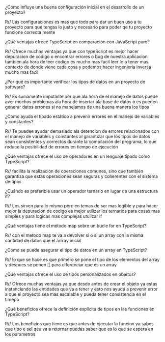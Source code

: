¿Cómo influye una buena configuración inicial en el desarrollo de un proyecto?

R// Las configuraciones es mas que todo para dar un buen uso a tu proyecto para que tengas lo justo y necesario para poder qe tu proyecto funcione correcta mente 

¿Qué ventajas ofrece TypeScript en comparación con JavaScript puro?

R// Ofrece muchas ventajas ya que con typeScript es mejor hacer depuracion de codigo o encontrar errores o bug de nuestra aplicacion tambien ala hora de leer codigo es mucho mas facil leer lo a tener mas contexto de donde viene cada cosa y podemos hacer ingenieria inversa mucho mas facil

¿Por qué es importante verificar los tipos de datos en un proyecto de software?

R// Es sumamente impotante por que ala hora de el manejo de datos puede aver muchos problemas ala hora de insertar ala base de datos o es pueden generar datos errones si no manejamos de una buena manera los tipos

¿Cómo ayuda el tipado estático a prevenir errores en el manejo de variables y constantes?

R// Te puedee ayudar demasiado ala detencion de errores relacionados con el manejo de variables y constantes al garantizar que los tipos de datos sean consistentes y correctos durante la compilación del programa, lo que reduce la posibilidad de errores en tiempo de ejecución

¿Qué ventajas ofrece el uso de operadores en un lenguaje tipado como TypeScript?

R// facilita la realización de operaciones comunes, sino que también garantiza que estas operaciones sean seguras y coherentes con el sistema de tipos

¿Cuándo es preferible usar un operador ternario en lugar de una estructura if?

R// Los sirven para lo mismo pero en temas de ser mas legible y para hacer mejor la depuracion de codigo es mejor utilizar los ternarios para cosas mas simples y para logicas mas complejas utulizar if


¿Qué ventajas tiene el método map sobre un bucle for en TypeScript?

R// con el metodo map te va a devolver si o si un array con la misma cantidad de datos que el arrray inicial 

¿Cómo se puede asegurar el tipo de datos en un array en TypeScript?

R// lo que se hace es que primero se pone el tipo de los elementos del array y despues se ponen [] para diferenciar que es un array

¿Qué ventajas ofrece el uso de tipos personalizados en objetos?

R// Ofrece muchas ventajas ya que desde antes de crear el objeto ya estas instanciando las entidades que va a tener y esto nos ayuda a prevenir error a que el proyecto sea mas escalable y pueda tener consistencia en el timepo

¿Qué beneficios ofrece la definición explícita de tipos en las funciones en TypeScript?

R// Los beneficios que tiene es que antes de ejecutar la funcion ya sabes que tipo e sel qeu va a retornar puedas saber que es lo que se espera en los parametros


